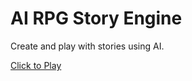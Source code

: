# AI RPG Story Engine

Create and play with stories using AI.

[Click to Play](https://matthewjosephtaylor.github.io/ai-rpg-story-engine/)



